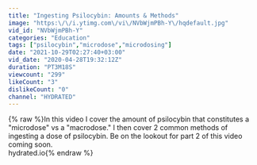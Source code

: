 ```yaml
---
title: "Ingesting Psilocybin: Amounts & Methods"
image: "https:\/\/i.ytimg.com\/vi\/NVbWjmPBh-Y\/hqdefault.jpg"
vid_id: "NVbWjmPBh-Y"
categories: "Education"
tags: ["psilocybin","microdose","microdosing"]
date: "2021-10-29T02:27:40+03:00"
vid_date: "2020-04-28T19:32:12Z"
duration: "PT3M18S"
viewcount: "299"
likeCount: "3"
dislikeCount: "0"
channel: "HYDRATED"
---
```

{% raw %}In this video I cover the amount of psilocybin that constitutes a &quot;microdose&quot; vs a &quot;macrodose.&quot; I then cover 2 common methods of ingesting a dose of psilocybin. Be on the lookout for part 2 of this video coming soon.<br />hydrated.io{% endraw %}
